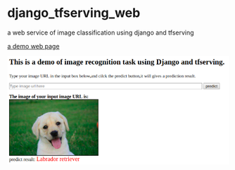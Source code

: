 # django_tfserving_web
a web service of image classification using django and tfserving

[a demo web page](http://47.101.197.166:8080/search-form)


![web page](https://github.com/Jerryzhangzhao/django_tfserving_web/blob/master/img_src/web_page.png)
